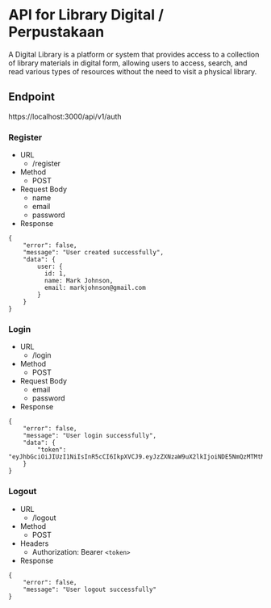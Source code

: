 # API for Library Digital / Perpustakaan
A Digital Library is a platform or system that provides access to a collection of library materials in digital form, allowing users to access, search, and read various types of resources without the need to visit a physical library.

## Endpoint
https://localhost:3000/api/v1/auth

### Register
- URL
  - /register
- Method
    - POST
- Request Body
    - name
    - email
    - password
- Response
```Response
{
    "error": false,
    "message": "User created successfully",
    "data": {
        user: {
          id: 1,
          name: Mark Johnson,
          email: markjohnson@gmail.com
        }
    }
}
```

### Login
- URL
    - /login
- Method
    - POST
- Request Body
    - email
    - password
- Response
```Response
{
    "error": false,
    "message": "User login successfully",
    "data": {
        "token": "eyJhbGciOiJIUzI1NiIsInR5cCI6IkpXVCJ9.eyJzZXNzaW9uX2lkIjoiNDE5NmQzMTMtMzEzYi00YjMyLWFjYWItZDA0YWVhOTRjMThiIiwiaWF0IjoxNzQ1ODMyODQ2LCJleHAiOjE3NDY0Mzc2NDZ9.yRgTJ1Es9QhTmphnY3o49TokwBJrCXhPyFXjQWg188o"
    }
}
```


### Logout
- URL
    - /logout
- Method
    - POST
- Headers
    - Authorization: Bearer `<token>`
- Response

```Response
{
    "error": false,
    "message": "User logout successfully"
}
```